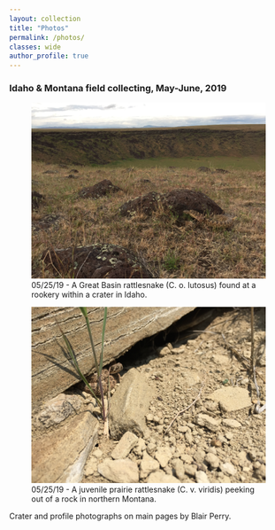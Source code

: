 ```yaml
---
layout: collection
title: "Photos"
permalink: /photos/
classes: wide
author_profile: true
---
```


### Idaho & Montana field collecting, May-June, 2019

<figure>
    <a href="/images/craterlutosus.jpg"><img src="/images/craterlutosus.jpg"></a>
    <figcaption>05/25/19 - A Great Basin rattlesnake (C. o. lutosus) found at a rookery within a crater in Idaho.</figcaption>
</figure>
<figure>
    <a href="/images/westkneeviridis.jpg"><img src="/images/westkneeviridis.jpg"></a>
    <figcaption>05/25/19 - A juvenile prairie rattlesnake (C. v. viridis) peeking out of a rock in northern Montana.</figcaption>
</figure>

  
  Crater and profile photographs on main pages by Blair Perry.

